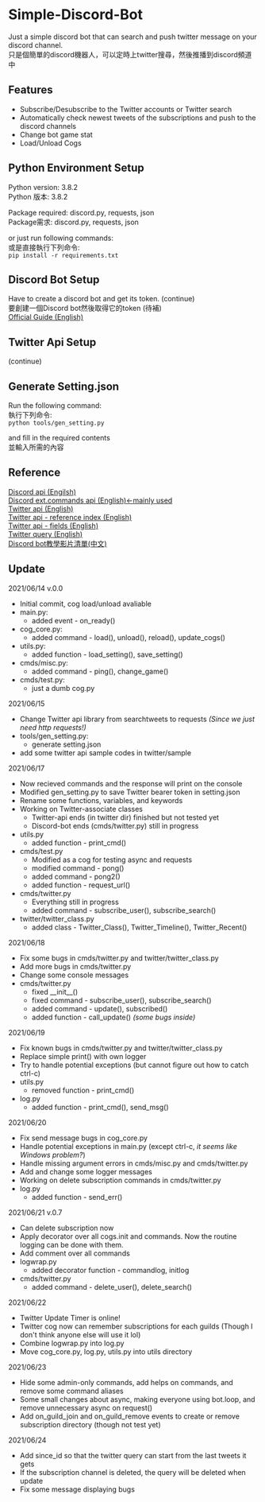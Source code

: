 # Simple-Discord-Bot
Just a simple discord bot that can search and push twitter message on your discord channel.  
只是個簡單的discord機器人，可以定時上twitter搜尋，然後推播到discord頻道中  

## Features
- Subscribe/Desubscribe to the Twitter accounts or Twitter search
- Automatically check newest tweets of the subscriptions and push to the discord channels
- Change bot game stat
- Load/Unload Cogs

## Python Environment Setup
Python version: 3.8.2  
Python 版本: 3.8.2  
  
Package required: discord.py, requests, json  
Package需求: discord.py, requests, json  
  
or just run following commands:  
或是直接執行下列命令:  
`pip install -r requirements.txt`

## Discord Bot Setup
Have to create a discord bot and get its token. (continue)  
要創建一個Discord bot然後取得它的token (待補)  
[Official Guide (English)](https://discordpy.readthedocs.io/en/stable/discord.html "Official Guide (English)")

## Twitter Api Setup
(continue)

## Generate Setting.json
Run the following command:  
執行下列命令:  
`python tools/gen_setting.py`  
  
and fill in the required contents  
並輸入所需的內容  

## Reference
[Discord api (Engilsh)](https://discordpy.readthedocs.io/en/stable/api.html "Discord api (Engilsh)")  
[Discord ext.commands api (English)←mainly used](https://discordpy.readthedocs.io/en/stable/ext/commands/commands.html "Discord ext.commands api (English)←mainly used")  
[Twitter api (English)](https://developer.twitter.com/en/docs/twitter-api/early-access "Twitter api (English)")  
[Twitter api - reference index (English)](https://developer.twitter.com/en/docs/twitter-api/api-reference-index "Twitter api - reference index (English)")  
[Twitter api - fields (English)](https://developer.twitter.com/en/docs/twitter-api/fields "Twitter api - fields (English)")  
[Twitter query (English)](https://developer.twitter.com/en/docs/twitter-api/tweets/search/integrate/build-a-query "Twitter query (English)")  
[Discord bot教學影片清單(中文)](https://www.youtube.com/watch?v=4JptXXkqiKU&list=PLSCgthA1Anif1w6mKM3O6xlBGGypXtrtN "Discord bot教學影片清單(中文)")  

## Update
2021/06/14 v.0.0
- Initial commit, cog load/unload avaliable
- main.py:
	- added event - on_ready()
- cog_core.py:
	- added command - load(), unload(), reload(), update_cogs()
- utils.py:
	- added function - load_setting(), save_setting()
- cmds/misc.py:
	- added command - ping(), change_game()
- cmds/test.py:
	- just a dumb cog.py
  
2021/06/15
- Change Twitter api library from searchtweets to requests *(Since we just need http requests!)*
- tools/gen_setting.py:
	- generate setting.json
- add some twitter api sample codes in twitter/sample
  
2021/06/17
- Now recieved commands and the response will print on the console
- Modified gen_setting.py to save Twitter bearer token in setting.json
- Rename some functions, variables, and keywords
- Working on Twitter-associate classes
	- Twitter-api ends (in twitter dir) finished but not tested yet
	- Discord-bot ends (cmds/twitter.py) still in progress
- utils.py
	- added function - print_cmd()
- cmds/test.py
	- Modified as a cog for testing async and requests
	- modified command - pong()
	- added command - pong2()
	- added function - request_url()
- cmds/twitter.py
	- Everything still in progress
	- added command - subscribe_user(), subscribe_search()
- twitter/twitter_class.py
	- added class - Twitter_Class(), Twitter_Timeline(), Twitter_Recent()
  
2021/06/18
- Fix some bugs in cmds/twitter.py and twitter/twitter_class.py
- Add more bugs in cmds/twitter.py
- Change some console messages
- cmds/twitter.py
	- fixed \_\_init\_\_()
	- fixed command - subscribe_user(), subscribe_search()
	- added command - update(), subscribed()
	- added function - call\_update() _(some bugs inside)_
  
2021/06/19
- Fix known bugs in cmds/twitter.py and twitter/twitter_class.py
- Replace simple print() with own logger
- Try to handle potential exceptions (but cannot figure out how to catch ctrl-c)
- utils.py
	- removed function - print_cmd()
- log.py
	- added function - print_cmd(), send_msg()
  
2021/06/20
- Fix send message bugs in cog_core.py
- Handle potential exceptions in main.py (except ctrl-c, _it seems like Windows problem?_)
- Handle missing argument errors in cmds/misc.py and cmds/twitter.py
- Add and change some logger messages
- Working on delete subscription commands in cmds/twitter.py
- log.py
	- added function - send_err()
  
2021/06/21 v.0.7
- Can delete subscription now
- Apply decorator over all cogs.init and commands. Now the routine logging can be done with them.
- Add comment over all commands
- logwrap.py
	- added decorator function - commandlog, initlog
- cmds/twitter.py
	- added command - delete_user(), delete_search()
  
2021/06/22
- Twitter Update Timer is online!
- Twitter cog now can remember subscriptions for each guilds (Though I don't think anyone else will use it lol)
- Combine logwrap.py into log.py
- Move cog_core.py, log.py, utils.py into utils directory
  
2021/06/23
- Hide some admin-only commands, add helps on commands, and remove some command aliases
- Some small changes about async, making everyone using bot.loop, and remove unnecessary async on request()
- Add on_guild_join and on_guild_remove events to create or remove subscription directory (though not test yet)
  
2021/06/24
- Add since_id so that the twitter query can start from the last tweets it gets
- If the subscription channel is deleted, the query will be deleted when update
- Fix some message displaying bugs
